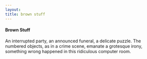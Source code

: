 ```yaml
---
layout: 
title: brown stuff
---
```


#### Brown Stuff

An interrupted party, an announced funeral, a delicate puzzle. 
The numbered objects, as in a crime scene, emanate a grotesque irony, 
something wrong happened in this ridiculous computer room.
